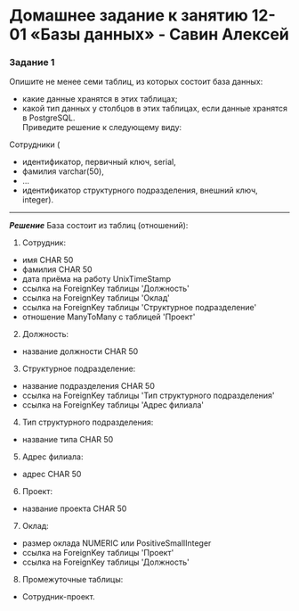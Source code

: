 # Домашнее задание к занятию 12-01 «Базы данных» - Савин Алексей

### Задание 1  
Опишите не менее семи таблиц, из которых состоит база данных:  

- какие данные хранятся в этих таблицах;
- какой тип данных у столбцов в этих таблицах, если данные хранятся в PostgreSQL.  
Приведите решение к следующему виду:  

Сотрудники (

- идентификатор, первичный ключ, serial,
- фамилия varchar(50),
- ...
- идентификатор структурного подразделения, внешний ключ, integer).

---

  ***Решение***
  База состоит из таблиц (отношений):

1. Сотрудник:
- имя CHAR 50
- фамилия CHAR 50
- дата приёма на работу UnixTimeStamp
- ссылка на ForeignKey таблицы 'Должность'
- ссылка на ForeignKey таблицы 'Оклад'
- ссылка на ForeignKey таблицы 'Структурное подразделение'
- отношение ManyToMany с таблицей 'Проект'
  
2. Должность:  
- название должности CHAR 50
3. Структурное подразделение:
- название подразделения CHAR 50
- ссылка на ForeignKey таблицы 'Тип структурного подразделения'
- ссылка на ForeignKey таблицы 'Адрес филиала'
  
4. Тип структурного подразделения:
- название типа CHAR 50
5. Адрес филиала:
- адрес CHAR 50
6. Проект:
- название проекта CHAR 50
7. Оклад:
- размер оклада NUMERIC или PositiveSmallInteger
- ссылка на ForeignKey таблицы 'Проект'
- ссылка на ForeignKey таблицы 'Должность'
8. Промежуточные таблицы:
- Сотрудник-проект.  
